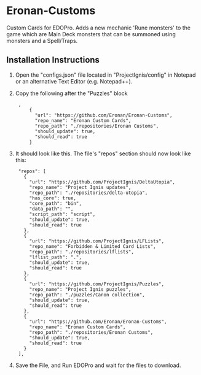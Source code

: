 # Eronan-Customs
Custom Cards for EDOPro. Adds a new mechanic 'Rune monsters' to the game which are Main Deck monsters that can be summoned using monsters and a Spell/Traps.

## Installation Instructions
1. Open the "configs.json" file located in "ProjectIgnis/config" in Notepad or an alternative Text Editor (e.g. Notepad++).
2. Copy the following after the "Puzzles" block

        ,
            {
              "url": "https://github.com/Eronan/Eronan-Customs",
              "repo_name": "Eronan Custom Cards",
              "repo_path": "./repositories/Eronan Customs",
              "should_update": true,
              "should_read": true
            }

3. It should look like this. The file's "repos" section should now look like this:

        "repos": [
          {
            "url": "https://github.com/ProjectIgnis/DeltaUtopia",
            "repo_name": "Project Ignis updates",
            "repo_path": "./repositories/delta-utopia",
            "has_core": true,
            "core_path": "bin",
            "data_path": "",
            "script_path": "script",
            "should_update": true,
            "should_read": true
          },
          {
            "url": "https://github.com/ProjectIgnis/LFLists",
            "repo_name": "Forbidden & Limited Card Lists",
            "repo_path": "./repositories/lflists",
            "lflist_path": ".",
            "should_update": true,
            "should_read": true
          },
          {
            "url": "https://github.com/ProjectIgnis/Puzzles",
            "repo_name": "Project Ignis puzzles",
            "repo_path": "./puzzles/Canon collection",
            "should_update": true,
            "should_read": true
          },
          {
            "url": "https://github.com/Eronan/Eronan-Customs",
            "repo_name": "Eronan Custom Cards",
            "repo_path": "./repositories/Eronan Customs",
            "should_update": true,
            "should_read": true
          }
        ],

4. Save the File, and Run EDOPro and wait for the files to download.
